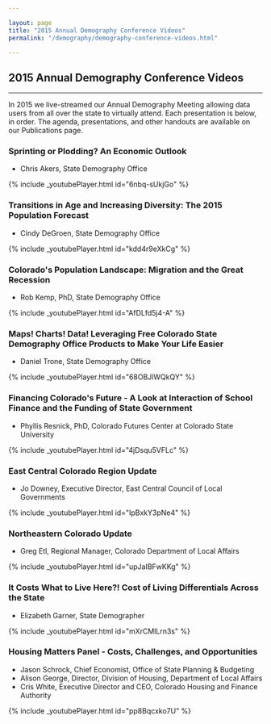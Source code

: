 ```yaml
---

layout: page
title: "2015 Annual Demography Conference Videos"
permalink: "/demography/demography-conference-videos.html"

---
```


## 2015 Annual Demography Conference Videos

- - -
In 2015 we live-streamed our Annual Demography Meeting allowing data users from all over the state to virtually attend. Each presentation is below, in order. The agenda, presentations, and other handouts are available on our Publications page.  

<h3>Sprinting or Plodding? An Economic Outlook</h3>
<ul>
<li>Chris Akers, State Demography Office</li>
</ul>
{% include _youtubePlayer.html id="6nbq-sUkjGo" %}
 <br />

<h3>Transitions in Age and Increasing Diversity: The 2015 Population Forecast</h3>
<ul>
<li>Cindy DeGroen, State Demography Office</li>
</ul>
{% include _youtubePlayer.html id="kdd4r9eXkCg" %}
<br />

<h3>Colorado's Population Landscape: Migration and the Great Recession</h3>
<ul>
<li>Rob Kemp, PhD, State Demography Office</li>
</ul>
{% include _youtubePlayer.html id="AfDLfd5j4-A" %}
<br />

<h3>Maps! Charts! Data! Leveraging Free Colorado State Demography Office Products to Make Your Life Easier</h3>
<ul>
<li>Daniel Trone, State Demography Office</li>
</ul>
{% include _youtubePlayer.html id="68OBJlWQkQY" %}
<br />

<h3>Financing Colorado's Future - A Look at Interaction of School Finance and the Funding of State Government</h3>
<ul>
<li>Phyllis Resnick, PhD, Colorado Futures Center at Colorado State University</li>
</ul>
{% include _youtubePlayer.html id="4jDsqu5VFLc" %}
<br />

<h3>East Central Colorado Region Update</h3>
<ul>
<li>Jo Downey, Executive Director, East Central Council of Local Governments</li>
</ul>
{% include _youtubePlayer.html id="IpBxkY3pNe4" %}
<br />

<h3>Northeastern Colorado Update</h3>
<ul>
<li>Greg Etl, Regional Manager, Colorado Department of Local Affairs</li>
</ul>
{% include _youtubePlayer.html id="upJaIBFwKKg" %}
<br />

<h3>It Costs What to Live Here?! Cost of Living Differentials Across the State</h3>
<ul>
<li>Elizabeth Garner, State Demographer</li>
</ul>
{% include _youtubePlayer.html id="mXrCMlLrn3s" %}
<br />

<h3>Housing Matters Panel - Costs, Challenges, and Opportunities</h3>
<ul>
<li>Jason Schrock, Chief Economist, Office of State Planning &amp; Budgeting</li>
<li>Alison George, Director, Division of Housing, Department of Local Affairs</li>
<li>Cris White, Executive Director and CEO, Colorado Housing and Finance Authority</li>
</ul>
{% include _youtubePlayer.html id="pp8Bqcxko7U" %}
<br />
 
